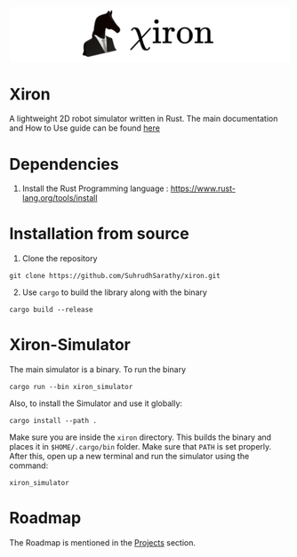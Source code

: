 <p align="center">
    <img src="images/xiron.png" 
        alt="Picture" 
        style="display: block; margin: 0 auto" />
</p>

# Xiron
A lightweight 2D robot simulator written in Rust. The main documentation and How to Use guide can be found [here](https://suhrudhsarathy.github.io/xiron/)

# Dependencies
1. Install the Rust Programming language : https://www.rust-lang.org/tools/install

# Installation from source
1. Clone the repository
```
git clone https://github.com/SuhrudhSarathy/xiron.git
```
2. Use `cargo` to build the library along with the binary
```
cargo build --release
```

# Xiron-Simulator
The main simulator is a binary. To run the binary
```
cargo run --bin xiron_simulator
```
Also, to install the Simulator and use it globally:
```
cargo install --path .   
```
Make sure you are inside the `xiron` directory. This builds the binary and places it in `$HOME/.cargo/bin` folder. Make sure that `PATH` is set properly. After this, open up a new terminal and run the simulator using the command:
```
xiron_simulator
```

# Roadmap
The Roadmap is mentioned in the [Projects](https://github.com/SuhrudhSarathy/xiron/projects) section.

